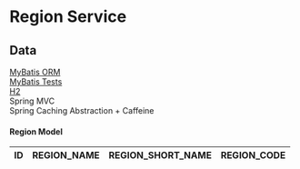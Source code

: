 # Region Service

## Data

[MyBatis ORM](https://mybatis.org/mybatis-3/getting-started.html) <br/>
[MyBatis Tests](http://mybatis.org/spring-boot-starter/mybatis-spring-boot-test-autoconfigure/index.html) <br/>
[H2](https://www.h2database.com/html/main.html) <br/>
Spring MVC <br/>
Spring Caching Abstraction + Caffeine

#### Region Model

| ID  | REGION_NAME | REGION_SHORT_NAME | REGION_CODE |
|-----|-------------|-------------------|-------------|
